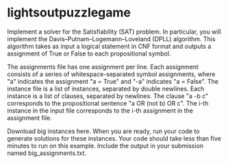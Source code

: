 # lightsoutpuzzlegame
Implement a solver for the Satisfiability (SAT) problem. In particular, you will implement the Davis–Putnam–Logemann–Loveland (DPLL) algorithm. This algorithm takes as input a logical statement in CNF format and outputs a assignment of True or False to each propositional symbol.

The assignments file has one assignment per line. Each assignment consists of a series of whitespace-separated symbol assignments, where "a" indicates the assignment "a = True" and "-a" indicates "a = False". The instance file is a list of instances, separated by double newlines. Each instance is a list of clauses, separated by newlines. The clause "a -b c" corresponds to the propositional sentence "a OR (not b) OR c". The i-th instance in the input file corresponds to the i-th assignment in the assignment file.

Download big instances here. When you are ready, run your code to generate solutions for these instances. Your code should take less than five minutes to run on this example. Include the output in your submission named big_assignments.txt.

